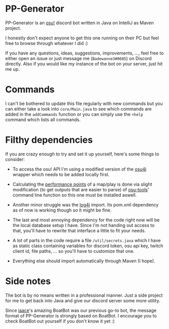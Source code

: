 # PP-Generator



PP-Generator is an [osu!](https://osu.ppy.sh/home) discord bot written in Java on IntelliJ as Maven project.

I honestly don't expect anyone to get this one running on their PC but feel free to browse through whatever I did :)

If you have any questions, ideas, suggestions, improvements, ..., feel free to either open an issue or just message me (`Badewanne3#0685`) on Discord directly. Also if you would like my instance of the bot on your server, just hit me up.


# Commands



I can't be bothered to update this file regularly with new commands but you can either take a look into `core/Main.java` to see which commands are added in the `addCommands` function or you can simply use the `<help` command which lists all commands.



# Filthy dependencies



If you are crazy enough to try and set it up yourself, here's some things to consider:

- To access the osu! API I'm using a modified version of the [osu4j](https://github.com/oopsjpeg/osu4j) wrapper which needs to be added locally first.

- Calculating the [performance points](https://osu.ppy.sh/help/wiki/Performance_Points) of a map/play is done via slight modification (to get outputs that are easier to parse) of [osu-tools](https://github.com/ppy/osu-tools)' command line function so this one must be installed aswell.

- Another minor struggle was the [log4j](https://logging.apache.org/log4j/2.x/) import. Its pom.xml dependency as of now is working though so it might be fine.

- The last and most annoying dependency for the code right now will be the local database setup I have. Since I'm not handing out access to that, you'll have to rewrite that interface a little to fit your needs.

- A lot of parts in the code require a file `/util/secrets.java` which I have as static class containing variables for discord token, osu api key, twitch client id, file paths, ... so you'll have to customize that one.

- Everything else should import automatically through Maven (I hope).



# Side notes



The bot is by no means written in a professional manner. Just a side project for me to get back into Java and give our discord server some more utility.

Since [iaace](https://www.iaace.gg/)'s amazing BoatBot was our previous go-to bot, the message format of PP-Generator is strongly based on BoatBot. I encourage you to check BoatBot out yourself if you don't know it yet :)